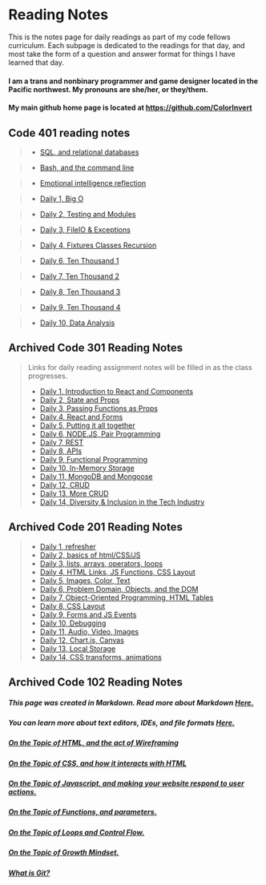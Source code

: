 # Reading Notes

 This is the notes page for daily readings as part of my code fellows curriculum. Each subpage is dedicated to the readings for that day, and most take the form of a question and answer format for things I have learned that day.

#### I am a trans and nonbinary programmer and game designer located in the Pacific northwest. My pronouns are she/her, or they/them.

#### My main github home page is located at <https://github.com/ColorInvert>

## Code 401 reading notes

>- [SQL, and relational databases](https://colorinvert.github.io/reading-notes/sql)

>- [Bash, and the command line](https://colorinvert.github.io/reading-notes/cmd)

>- [Emotional intelligence reflection](https://colorinvert.github.io/reading-notes/emotional-Intelligence)

>- [Daily 1, Big O](https://colorinvert.github.io/reading-notes/401-01)

>- [Daily 2, Testing and Modules](https://colorinvert.github.io/reading-notes/401-02)

>- [Daily 3, FileIO & Exceptions](https://colorinvert.github.io/reading-notes/401-03)

>- [Daily 4, Fixtures Classes Recursion](https://colorinvert.github.io/reading-notes/401-04)

>- [Daily 6, Ten Thousand 1](https://colorinvert.github.io/reading-notes/401-06)

>- [Daily 7, Ten Thousand 2](https://colorinvert.github.io/reading-notes/401-07)

>- [Daily 8, Ten Thousand 3](https://colorinvert.github.io/reading-notes/401-08)

>- [Daily 9, Ten Thousand 4](https://colorinvert.github.io/reading-notes/401-09)

>- [Daily 10, Data Analysis](https://colorinvert.github.io/reading-notes/401-10)


## Archived Code 301 Reading Notes
> Links for daily reading assignment notes will be filled in as the class progresses.
>
>- [Daily 1, Introduction to React and Components](https://colorinvert.github.io/reading-notes/301-01)
>- [Daily 2, State and Props](https://colorinvert.github.io/reading-notes/301-02)
>- [Daily 3, Passing Functions as Props](https://colorinvert.github.io/reading-notes/301-03)
>- [Daily 4, React and Forms](https://colorinvert.github.io/reading-notes/301-04)
>- [Daily 5, Putting it all together](https://colorinvert.github.io/reading-notes/301-05)
>- [Daily 6, NODE.JS, Pair Programming](https://colorinvert.github.io/reading-notes/301-06)
>- [Daily 7, REST](https://colorinvert.github.io/reading-notes/301-07)
>- [Daily 8, APIs](https://colorinvert.github.io/reading-notes/301-08)
>- [Daily 9, Functional Programming](https://colorinvert.github.io/reading-notes/301-09)
>- [Daily 10, In-Memory Storage](https://colorinvert.github.io/reading-notes/301-10)
>- [Daily 11, MongoDB and Mongoose](https://colorinvert.github.io/reading-notes/301-11)
>- [Daily 12, CRUD](https://colorinvert.github.io/reading-notes/301-12)
>- [Daily 13, More CRUD](https://colorinvert.github.io/reading-notes/301-13)
>- [Daily 14, Diversity & Inclusion in the Tech Industry](https://colorinvert.github.io/reading-notes/301-14)

## Archived Code 201 Reading Notes

>- [Daily 1, refresher](https://colorinvert.github.io/reading-notes/class-01)
>- [Daily 2, basics of html/CSS/JS](https://colorinvert.github.io/reading-notes/class-02)
>- [Daily 3, lists, arrays, operators, loops](https://colorinvert.github.io/reading-notes/class-03)
>- [Daily 4, HTML Links, JS Functions, CSS Layout](https://colorinvert.github.io/reading-notes/class-04)
>- [Daily 5, Images, Color, Text](https://colorinvert.github.io/reading-notes/class-05)
>- [Daily 6, Problem Domain, Objects, and the DOM](https://colorinvert.github.io/reading-notes/class-06)
>- [Daily 7, Object-Oriented Programming, HTML Tables](https://colorinvert.github.io/reading-notes/class-07)
>- [Daily 8, CSS Layout](https://colorinvert.github.io/reading-notes/class-08)
>- [Daily 9, Forms and JS Events](https://colorinvert.github.io/reading-notes/class-09)
>- [Daily 10, Debugging](https://colorinvert.github.io/reading-notes/class-10)
>- [Daily 11, Audio, Video, Images](https://colorinvert.github.io/reading-notes/class-11)
>- [Daily 12, Chart.js, Canvas](https://colorinvert.github.io/reading-notes/class-12)
>- [Daily 13, Local Storage](https://colorinvert.github.io/reading-notes/class-13)
>- [Daily 14, CSS transforms, animations](https://colorinvert.github.io/reading-notes/class-14)

## Archived Code 102 Reading Notes

##### This page was created in Markdown. Read more about Markdown [Here.](https://colorinvert.github.io/reading-notes/About-Markdown)

##### You can learn more about text editors, IDEs, and file formats [Here.](https://colorinvert.github.io/reading-notes/Choosing-A-Text-Editor)

##### [On the Topic of HTML, and the act of Wireframing](https://colorinvert.github.io/reading-notes/Html-And-Wireframes)

##### [On the Topic of CSS, and how it interacts with HTML](https://colorinvert.github.io/reading-notes/CSS)

##### [On the Topic of Javascript, and making your website respond to user actions.](https://colorinvert.github.io/reading-notes/Javascript)

##### [On the Topic of Functions, and parameters.](https://colorinvert.github.io/reading-notes/Functions)

##### [On the Topic of Loops and Control Flow.](https://colorinvert.github.io/reading-notes/Loops)

##### [On the Topic of Growth Mindset.](https://colorinvert.github.io/reading-notes/Growth-Mindset)

##### [What is Git?](https://colorinvert.github.io/reading-notes/What-Is-Git)

